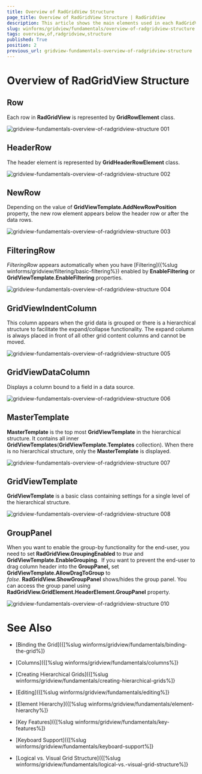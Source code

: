```yaml
---
title: Overview of RadGridView Structure
page_title: Overview of RadGridView Structure | RadGridView
description: This article shows the main elements used in each RadGridView control.
slug: winforms/gridview/fundamentals/overview-of-radgridview-structure
tags: overview,of,radgridview,structure
published: True
position: 2
previous_url: gridview-fundamentals-overview-of-radgridview-structure
---
```


# Overview of RadGridView Structure

## Row

Each row in __RadGridView__ is represented by __GridRowElement__ class.

![gridview-fundamentals-overview-of-radgridview-structure 001](images/gridview-fundamentals-overview-of-radgridview-structure001.png)

## HeaderRow

The header element is represented by __GridHeaderRowElement__ class.

![gridview-fundamentals-overview-of-radgridview-structure 002](images/gridview-fundamentals-overview-of-radgridview-structure002.png)

## NewRow

Depending on the value of __GridViewTemplate.AddNewRowPosition__ property, the new row element appears below the header row or after the data rows. 

![gridview-fundamentals-overview-of-radgridview-structure 003](images/gridview-fundamentals-overview-of-radgridview-structure003.png)

## FilteringRow

*FilteringRow* appears automatically when you have [Filtering]({%slug winforms/gridview/filtering/basic-filtering%}) enabled by __EnableFiltering__ or __GridViewTemplate.EnableFiltering__ properties.

![gridview-fundamentals-overview-of-radgridview-structure 004](images/gridview-fundamentals-overview-of-radgridview-structure004.png)

## GridViewIndentColumn

This column appears when the grid data is grouped or there is a hierarchical structure to facilitate the expand/collapse functionality. The expand column is always placed in front of all other grid content columns and cannot be moved.

![gridview-fundamentals-overview-of-radgridview-structure 005](images/gridview-fundamentals-overview-of-radgridview-structure005.png)

## GridViewDataColumn

Displays a column bound to a field in a data source.

![gridview-fundamentals-overview-of-radgridview-structure 006](images/gridview-fundamentals-overview-of-radgridview-structure006.png)

## MasterTemplate

__MasterTemplate__ is the top most __GridViewTemplate__ in the hierarchical structure. It contains all inner __GridViewTemplates__(__GridViewTemplate.Templates__ collection). When there is no hierarchical structure, only the __MasterTemplate__ is displayed. 

![gridview-fundamentals-overview-of-radgridview-structure 007](images/gridview-fundamentals-overview-of-radgridview-structure007.png)

## GridViewTemplate

__GridViewTemplate__ is a basic class containing settings for a single level of the hierarchical structure.

![gridview-fundamentals-overview-of-radgridview-structure 008](images/gridview-fundamentals-overview-of-radgridview-structure008.png)

## GroupPanel

When you want to enable the group-by functionality for the end-user, you need to set __RadGridView.GroupingEnabled__ to *true* and __GridViewTemplate.EnableGrouping__.  If you want to prevent the end-user to drag column header into the __GroupPanel,__  set __GridViewTemplate.AllowDragToGroup__ to *false*. __RadGridView.ShowGroupPanel__ shows/hides the group panel. You can access the group panel using __RadGridView.GridElement.HeaderElement.GroupPanel__ property. 

![gridview-fundamentals-overview-of-radgridview-structure 010](images/gridview-fundamentals-overview-of-radgridview-structure010.png)
# See Also
* [Binding the Grid]({[%slug winforms/gridview/fundamentals/binding-the-grid%]}

* [Columns]({[%slug winforms/gridview/fundamentals/columns%]}

* [Creating Hierarchical Grids]({[%slug winforms/gridview/fundamentals/creating-hierarchical-grids%]}

* [Editing]({[%slug winforms/gridview/fundamentals/editing%]}

* [Element Hierarchy]({[%slug winforms/gridview/fundamentals/element-hierarchy%]}

* [Key Features]({[%slug winforms/gridview/fundamentals/key-features%]}

* [Keyboard Support]({[%slug winforms/gridview/fundamentals/keyboard-support%]}

* [Logical vs. Visual Grid Structure]({[%slug winforms/gridview/fundamentals/logical-vs.-visual-grid-structure%]}

